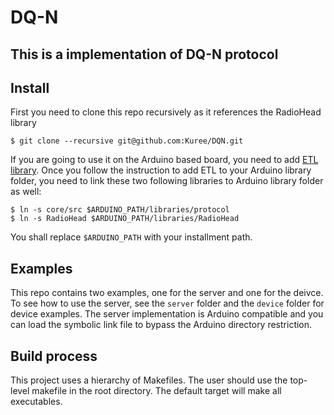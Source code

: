 # DQ-N 
This is a implementation of DQ-N protocol
--

## Install
First you need to clone this repo recursively as it references the RadioHead library
```
$ git clone --recursive git@github.com:Kuree/DQN.git 
```
If you are going to use it on the Arduino based board, you need to add [ETL library](http://www.etlcpp.com/). Once you follow the instruction to add ETL to your Arduino library folder, you need to link these two following libraries to Arduino library folder as well:
```
$ ln -s core/src $ARDUINO_PATH/libraries/protocol
$ ln -s RadioHead $ARDUINO_PATH/libraries/RadioHead
```
You shall replace ```$ARDUINO_PATH``` with your installment path.

## Examples
This repo contains two examples, one for the server and one for the deivce. To see how to use the server, see the ```server``` folder and the ```device``` folder for device examples. The server implementation is Arduino compatible and you can load the symbolic link file to bypass the Arduino directory restriction.

## Build process
This project uses a hierarchy of Makefiles. The user should use the top-level
makefile in the root directory. The default target will make all executables.
